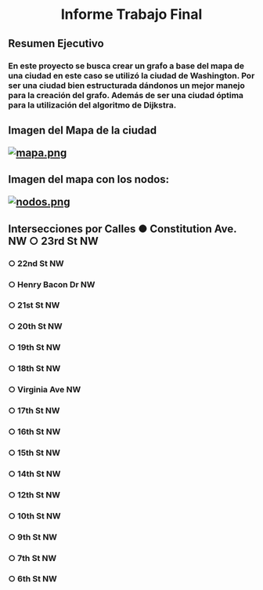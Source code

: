 <center> <h1>Informe Trabajo Final</h1> </center>
<h2> Resumen Ejecutivo
<h3> En este proyecto se busca crear un grafo a base del mapa de una ciudad en este caso se utilizó la ciudad de Washington. Por ser una ciudad bien estructurada dándonos un mejor manejo para la creación del grafo. Además de ser una ciudad óptima para la utilización del algoritmo de Dijkstra.
<h2> Imagen del Mapa de la ciudad 

[![mapa.png](https://i.postimg.cc/4xm6BmrR/mapa.png)](https://postimg.cc/pmM5dXWs)

<h2> Imagen del mapa con los nodos:

[![nodos.png](https://i.postimg.cc/y8sd85yQ/nodos.png)](https://postimg.cc/BX7shmyH)

<h2> Intersecciones por Calles
 ●	Constitution Ave. NW
    ○	23rd St NW
<h3>    ○	22nd St NW
<h3>    ○	Henry Bacon Dr NW
<h3>    ○	21st St NW
<h3>    ○	20th St NW
<h3>    ○	19th St NW
<h3>    ○	18th St NW
<h3>    ○	Virginia Ave NW
<h3>    ○	17th St NW
<h3>    ○	16th St NW
<h3>    ○	15th St NW
<h3>    ○	14th St NW
<h3>    ○	12th St NW
<h3>    ○	10th St NW
<h3>    ○	9th St NW
<h3>    ○	7th St NW
<h3>    ○	6th St NW
     
